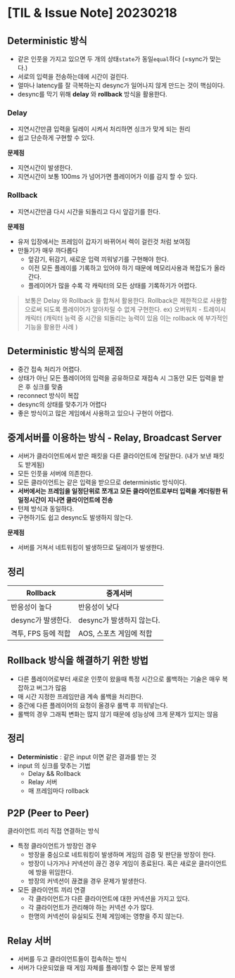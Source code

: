# [TIL & Issue Note] 20230218


## Deterministic 방식
- 같은 인풋을 가지고 있으면 두 개의 상태`state`가 동일`equal`하다 (=sync가 맞는다.)
- 서로의 입력을 전송하는데에 시간이 걸린다.
- 얼마나 latency를 잘 극복하는지 desync가 일어나지 않게 만드는 것이 핵심이다.
- desync를 막기 위해 **delay** 와 **rollback** 방식을 활용한다.

### Delay
- 지연시간만큼 입력을 딜레이 시켜서 처리하면 싱크가 맞게 되는 원리
- 쉽고 단순하게 구현할 수 있다.

**문제점**
- 지연시간이 발생한다.
- 지연시간이 보통 100ms 가 넘어가면 플레이어가 이를 감지 할 수 있다.

### Rollback
- 지연시간만큼 다시 시간을 되돌리고 다시 앞감기를 한다.

**문제점**
- 유저 입장에서는 프레임이 갑자기 바뀌어서 렉이 걸린것 처럼 보여짐
- 만들기가 매우 까다롭다
    - 앞감기, 뒤감기, 새로운 입력 끼워넣기를 구현해야 한다.
    - 이전 모든 플레이를 기록하고 있어야 하기 때문에 메모리사용과 복잡도가 올라간다.
    - 플레이어가 많을 수록 각 캐릭터의 모든 상태를 기록하기가 어렵다.

> 보통은 Delay 와 Rollback 을 합쳐서 활용한다. Rollback은 제한적으로 사용함으로써 되도록 플레이어가 알아차릴 수 없게 구현한다.
> ex) 오버워치 - 트레이시 캐릭터 (캐릭터 능력 중 시간을 되돌리는 능력이 있음 이는 rollback 에 부가적인 기능을 활용한 사례 ) 

## Deterministic 방식의 문제점
- 중간 접속 처리가 어렵다. 
- 상태가 아닌 모든 플레이어의 입력을 공유하므로 재접속 시 그동안 모든 입력을 받은 후 싱크를 맞춤
- reconnect 방식이 복잡 
- desync의 상태를 맞추기가 어렵다
- 좋은 방식이고 많은 게임에서 사용하고 있으나 구현이 어렵다.

## 중계서버를 이용하는 방식 - Relay, Broadcast Server
- 서버가 클라이언트에서 받은 패킷을 다른 클라이언트에 전달한다. (내가 보낸 패킷도 받게됨)
- 모든 인풋을 서버에 의존한다.
- 모든 클라이언트는 같은 입력을 받으므로 deterministic 방식이다.
- **서버에서는 프레임을 일정단위로 쪼개고 모든 클라이언트로부터 입력을 게더링한 뒤 일정시간이 지나면 클라이언트에 전송**
- 턴제 방식과 동일하다.
- 구현하기도 쉽고 desync도 발생하지 않는다.

**문제점**
- 서버를 거쳐서 네트워킹이 발생하므로 딜레이가 발생한다.

## 정리
|Rollback|중계서버|
|------|---|
|반응성이 높다|반응성이 낮다|
|desync가 발생한다.|desync가 발생하지 않는다.|
|격투, FPS 등에 적합|AOS, 스포츠 게임에 적합|

## Rollback 방식을 해결하기 위한 방법
- 다른 플레이어로부터 새로운 인풋이 왔을때 특정 시간으로 롤백하는 기술은 매우 복잡하고 버그가 많음
- 매 시간 지정한 프레임만큼 계속 롤백을 처리한다. 
- 중간에 다른 플레이어의 요청이 올경우 롤백 후 끼워넣는다.
- 롤백의 경우 그래픽 변화는 많지 않기 때문에 성능상에 크게 문제가 있지는 않음

## 정리
- **Deterministic** : 같은 input 이면 같은 결과를 받는 것
- input 의 싱크를 맞추는 기법
    - Delay && Rollback
    - Relay 서버
    - 매 프레임마다 rollback

## P2P (Peer to Peer)
클라이언트 끼리 직접 연결하는 방식
- 특정 클라이언트가 방장인 경우
    - 방장을 중심으로 네트워킹이 발생하며 게임의 검증 및 판단을 방장이 한다.
    - 방장이 나가거나 커넥션이 끊긴 경우 게임이 종료된다. 혹은 새로운 클라이언트에 방을 위임한다.
    - 방장의 커넥션이 끊겼을 경우 문제가 발생한다.
- 모든 클라이언트 끼리 연결
    - 각 클라이언트가 다른 클라이언트에 대한 커넥션을 가지고 있다.
    - 각 클라이언트가 관리해야 하는 커넥션 수가 많다.
    - 한명의 커넥션이 유실되도 전체 게임에는 영향을 주지 않는다.

## Relay 서버
- 서버를 두고 클라이언트들이 접속하는 방식
- 서버가 다운되었을 때 게임 자체를 플레이할 수 없는 문제 발생


